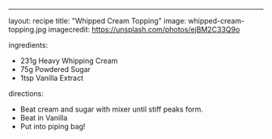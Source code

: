 ---
layout: recipe
title: "Whipped Cream Topping"
image: whipped-cream-topping.jpg
imagecredit: https://unsplash.com/photos/ejBM2C33Q9o

ingredients:
- 231g Heavy Whipping Cream
- 75g Powdered Sugar
- 1tsp Vanilla Extract

directions:
- Beat cream and sugar with mixer until stiff peaks form.
- Beat in Vanilla
- Put into piping bag!